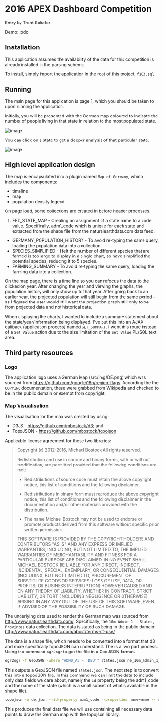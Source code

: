 # 2016 APEX Dashboard Competition

Entry by Trent Schafer

Demo: todo

## Installation

This application assumes the availability of the data for this competition is already installed in the parsing schema.

To install, simply import the application in the root of this project, `f103.sql`.

## Running

The main page for this application is page 1, which you should be taken to upon running the application.

Initially, you will be presented with the German map coloured to indicate the number of people living in that state in relation to the most populated state.

![image](https://cloud.githubusercontent.com/assets/1747643/14064974/90d1adde-f462-11e5-9f97-53b3c7970caa.png)

You can click on a state to get a deeper analysis of that particular state.

![image](https://cloud.githubusercontent.com/assets/1747643/14064980/b2d16dd4-f462-11e5-9412-52e5109a2daa.png)

## High level application design

The map is encapsulated into a plugin named `Map of Germany`, which includes the components:

* timeline
* map
* population density legend

On page load, some collections are created in before header processes.

1. FED_STATE_MAP - Creating an assignment of a state name to a code value. Specifically, adm1_code which is unique for each state and extracted from the shape file from the naturalearthdata.com data feed.
* GERMANY_POPULATION_HISTORY - To avoid re-typing the same query, loading the population data into a collection.
* SPECIES_SIMPLIFIED - I felt the number of different species that are farmed is too large to display in a single chart, so have simplified the potential species, reducing it to 5 species.
* FARMING_SUMMARY - To avoid re-typing the same query, loading the farming data into a collection.

On the map page, there is a time line so you can refocus the data to the clicked on year. After changing the year and viewing the graphs, the population history will only show up to that year. After going back to an earlier year, the projected population will still begin from the same period - as I figured the user would still want the projection graph still only to be from projected data and not historical data.

When displaying the charts, I wanted to include a summary statement about the state/year/information being displayed. I've put this into an AJAX callback (application process) named `GET_SUMMARY`. I went this route instead of a `Set Value` action due to the size limitation of the `Set Value` PL/SQL text area.

## Third party resources

### Logo

The application logo uses a German Map (src/img/DE.png) which was sourced from https://github.com/googlei18n/region-flags. According the the `COPYING` documentation, these were grabbed from Wikipedia and checked to be in the public domain or exempt from copyright.

### Map Visualisation

The visualisation for the map was created by using:

* D3JS - https://github.com/mbostock/d3; and
* TopoJSON - https://github.com/mbostock/topojson

Applicable license agreement for these two libraries:

>Copyright (c) 2012-2016, Michael Bostock
>All rights reserved.
>
>Redistribution and use in source and binary forms, with or without
>modification, are permitted provided that the following conditions are met:
>
>* Redistributions of source code must retain the above copyright notice, this
>  list of conditions and the following disclaimer.
>
>* Redistributions in binary form must reproduce the above copyright notice,
>  this list of conditions and the following disclaimer in the documentation
>  and/or other materials provided with the distribution.
>
>* The name Michael Bostock may not be used to endorse or promote products
>  derived from this software without specific prior written permission.
>
>THIS SOFTWARE IS PROVIDED BY THE COPYRIGHT HOLDERS AND CONTRIBUTORS "AS IS"
>AND ANY EXPRESS OR IMPLIED WARRANTIES, INCLUDING, BUT NOT LIMITED TO, THE
>IMPLIED WARRANTIES OF MERCHANTABILITY AND FITNESS FOR A PARTICULAR PURPOSE ARE
>DISCLAIMED. IN NO EVENT SHALL MICHAEL BOSTOCK BE LIABLE FOR ANY DIRECT,
>INDIRECT, INCIDENTAL, SPECIAL, EXEMPLARY, OR CONSEQUENTIAL DAMAGES (INCLUDING,
>BUT NOT LIMITED TO, PROCUREMENT OF SUBSTITUTE GOODS OR SERVICES; LOSS OF USE,
>DATA, OR PROFITS; OR BUSINESS INTERRUPTION) HOWEVER CAUSED AND ON ANY THEORY
>OF LIABILITY, WHETHER IN CONTRACT, STRICT LIABILITY, OR TORT (INCLUDING
>NEGLIGENCE OR OTHERWISE) ARISING IN ANY WAY OUT OF THE USE OF THIS SOFTWARE,
>EVEN IF ADVISED OF THE POSSIBILITY OF SUCH DAMAGE.

The underlying data used to render the German map was sourced from http://www.naturalearthdata.com/. Specifically, the `10m Admin 1 - States, Provinces` data collection. The data is stated as being in the public domain: http://www.naturalearthdata.com/about/terms-of-use/

The data is a shape file, which needs to be converted into a format that d3 and more specifically topoJSON can understand. The is a two part process. Using the command `ogr2ogr` to get the file in a GeoJSON format.

```bash
ogr2ogr -f GeoJSON -where "ADM0_A3 = 'DEU'" states.json ne_10m_admin_1_states_provinces.shp
```

This outputs a GeoJSON file named `states.json`. The next step is to convert this into a topoJSON file. In this command we can limit the data to include only data fields we care about, namely the `id` property being the adm1_code and the name of the state (which is a small subset of what's available in the shape file).

```bash
topojson -o de.json --id-property adm1_code --properties name=name -- states.json
```

This produces the final data file we will use containing all necessary data points to draw the German map with the topojson library.
